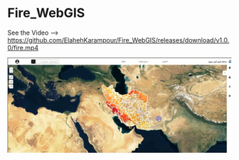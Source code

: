 # Fire_WebGIS
See the Video --> https://github.com/ElahehKarampour/Fire_WebGIS/releases/download/v1.0.0/fire.mp4

![main_page](Untitled.png)
